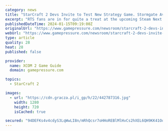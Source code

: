 ```yaml
---
category: news
title: "StarCraft 2 Devs Invite to Test New Strategy Game. Stormgate Available at Steam Next Fest"
excerpt: "RTS fans are in for quite a treat at the upcoming Steam Next Fest. Consisting of the co-creators of StarCraft 2, Frost Giant studio has announced that its upcoming game, Stormgate, will be available to check out at the event."
publishedDateTime: 2024-01-15T09:19:00Z
originalUrl: "https://www.gamepressure.com/newsroom/starcraft-2-devs-invite-to-test-new-strategy-game-stormgate-avail/z7676d"
webUrl: "https://www.gamepressure.com/newsroom/starcraft-2-devs-invite-to-test-new-strategy-game-stormgate-avail/z7676d"
type: article
quality: 28
heat: 28
published: false

provider:
  name: XCOM 2 Game Guide
  domain: gamepressure.com

topics:
  - StarCraft 2

images:
  - url: "https://cdn.gracza.pl/i_gp/h/22/442787316.jpg"
    width: 1280
    height: 720
    isCached: true

secured: "94DEFKs4v4cdyS3LqWwLI8n/mRhQcsr7oHHoREBlMlHvCs2hXEL6QH9KK41OqRc/8SVru4rZa0rCIUPySO7ycuN/hM91rfMTaYLlRKRI9HQQ5y29qK09mcY78MhX7Jewk2ALNdPm94rsium/nuSMzmYg2k/uBot5Zs4zR3z+wl9GKuKh9SZdUC0kJny0V4So9UcLDPNveVhO58SeP1pw2ZYjY9LsPpapTXDGfoNKep3Y0ek1q79x50SG9GPmdD2kxmHM0aD4DgWgufhzJGO6WMqfCGku27H+VX3fQlo3IYpJfPQ9txaQ9iLzgmInEVWcZMK6g7z072qMRUbXrre14rGLmfnEJAlEhR7BUUE5ezs=;wUoaUc1WvgXmVIeV9S0s0Q=="
---
```


